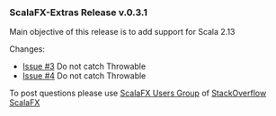 ### ScalaFX-Extras Release v.0.3.1

Main objective of this release is to add support for Scala 2.13

Changes:

* [Issue #3][3] Do not catch Throwable
* [Issue #4][4] Do not catch Throwable


To post questions please use [ScalaFX Users Group][scalafx-users] of [StackOverflow ScalaFX][scalafx-overflow]  

[scalafx-users]: https://groups.google.com/forum/#!forum/scalafx-users
[scalafx-overflow]: https://stackoverflow.com/questions/tagged/scalafx

[3]: https://github.com/scalafx/scalafx-extras/issues/3
[4]: https://github.com/scalafx/scalafx-extras/issues/4

